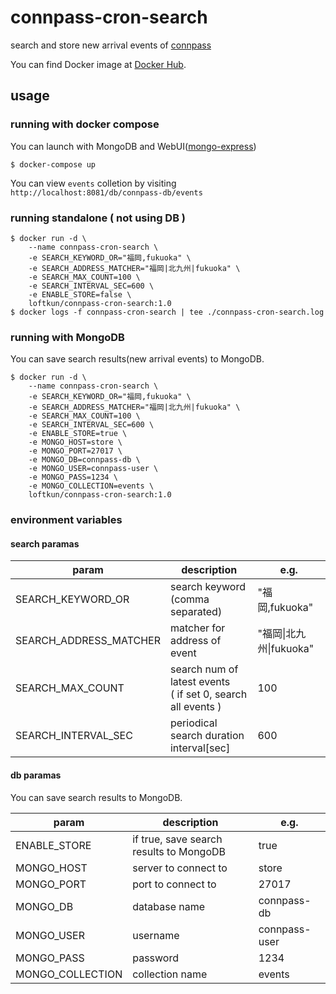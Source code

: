# connpass-cron-search

search and store new arrival events of [connpass](https://connpass.com/)

You can find Docker image at [Docker Hub](https://hub.docker.com/r/loftkun/connpass-cron-search).

## usage

### running with docker compose

You can launch with MongoDB and WebUI([mongo-express](https://github.com/mongo-express/mongo-express))

``` shell
$ docker-compose up
```

You can view `events` colletion by visiting `http://localhost:8081/db/connpass-db/events`

### running standalone ( not using DB )

``` shell
$ docker run -d \
    --name connpass-cron-search \
    -e SEARCH_KEYWORD_OR="福岡,fukuoka" \
    -e SEARCH_ADDRESS_MATCHER="福岡|北九州|fukuoka" \
    -e SEARCH_MAX_COUNT=100 \
    -e SEARCH_INTERVAL_SEC=600 \
    -e ENABLE_STORE=false \
    loftkun/connpass-cron-search:1.0
$ docker logs -f connpass-cron-search | tee ./connpass-cron-search.log
```

### running with MongoDB

You can save search results(new arrival events) to MongoDB.

``` shell
$ docker run -d \
    --name connpass-cron-search \
    -e SEARCH_KEYWORD_OR="福岡,fukuoka" \
    -e SEARCH_ADDRESS_MATCHER="福岡|北九州|fukuoka" \
    -e SEARCH_MAX_COUNT=100 \
    -e SEARCH_INTERVAL_SEC=600 \
    -e ENABLE_STORE=true \
    -e MONGO_HOST=store \
    -e MONGO_PORT=27017 \
    -e MONGO_DB=connpass-db \
    -e MONGO_USER=connpass-user \
    -e MONGO_PASS=1234 \
    -e MONGO_COLLECTION=events \
    loftkun/connpass-cron-search:1.0
```

### environment variables

#### search paramas

| param | description | e.g. |
| --- | --- | --- |
| SEARCH_KEYWORD_OR | search keyword<br>(comma separated)| "福岡,fukuoka" | 
| SEARCH_ADDRESS_MATCHER | matcher for address of event | "福岡&#124;北九州&#124;fukuoka" | 
| SEARCH_MAX_COUNT | search num of latest events<br>( if set 0, search all events ) | 100 |
| SEARCH_INTERVAL_SEC | periodical search duration interval[sec] | 600 |

#### db paramas

You can save search results to MongoDB.

| param | description | e.g. |
| --- | --- | --- |
| ENABLE_STORE | if true, save search results to MongoDB | true |
| MONGO_HOST | server to connect to | store | 
| MONGO_PORT | port to connect to | 27017 | 
| MONGO_DB | database name | connpass-db |
| MONGO_USER | username | connpass-user |
| MONGO_PASS | password | 1234 | 
| MONGO_COLLECTION | collection name | events | 
 
